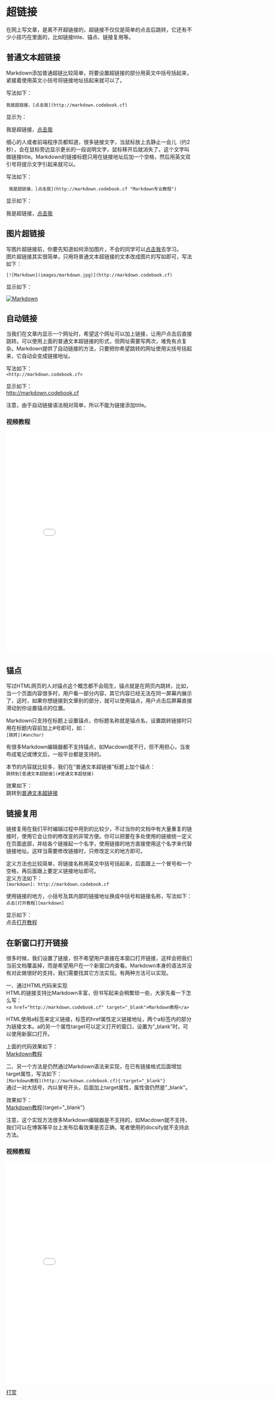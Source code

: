# 超链接
在网上写文章，是离不开超链接的，超链接不仅仅是简单的点击后跳转，它还有不少小技巧在里面的，比如链接title、锚点、链接复用等。

## 普通文本超链接
Markdown添加普通超链比较简单，将要设置超链接的部分用英文中括号括起来，紧接着使用英文小括号将链接地址括起来就可以了。

写法如下：

    我是超链接，[点击我](http://markdown.codebook.cf)
    
显示为：

我是超链接，[点击我](http://markdown.codebook.cf)

细心的人或者前端程序员都知道，很多链接文字，当鼠标放上去静止一会儿（约2秒），会在鼠标旁边显示更长的一段说明文字，鼠标移开后就消失了。这个文字叫做链接title。Markdown的链接标题只用在链接地址后加一个空格，然后用英文双引号将提示文字引起来就可以。

写法如下：

     我是超链接，[点击我](http://markdown.codebook.cf "Markdown专业教程")
     
显示如下：

我是超链接，[点击我](http://markdown.codebook.cf "Markdown专业教程")

## 图片超链接
写图片超链接前，你要先知道如何添加图片，不会的同学可以[点击我](image.md)去学习。  
图片超链接其实很简单，只用将普通文本超链接的文本改成图片的写如即可，写法如下：

    [![Markdown](images/markdown.jpg)](http://markdown.codebook.cf)
    
显示如下：

[![Markdown](images/markdown.jpg)](http://markdown.codebook.cf)  

## 自动链接
当我们在文章内显示一个网址时，希望这个网址可以加上链接，让用户点击后直接跳转。可以使用上面的普通文本超链接的形式，但网址需要写两次，难免有点复杂。Markdown提供了自动链接的方法，只要把你希望跳转的网址使用尖括号括起来，它自动会变成链接地址。

写法如下：  
`<http://markdown.codebook.cf>`

显示如下：  
<http://markdown.codebook.cf>

注意，由于自动链接语法相对简单，所以不能为链接添加title。


### 视频教程
<iframe src="//player.bilibili.com/player.html?aid=287067101&bvid=BV19f4y1S7qh&cid=235816428&page=1" scrolling="no" border="0" frameborder="no" framespacing="0" allowfullscreen="true" width="800" height="600"> </iframe>

## 锚点
写过HTML网页的人对锚点这个概念都不会陌生，锚点就是在网页内跳转，比如，当一个页面内容很多时，用户看一部分内容，其它内容已经无法在同一屏幕内展示了，这时，如果你想链接到文章别的部分，就可以使用锚点，用户点击后屏幕直接滑动到你设置锚点的位置。

Markdown只支持在标题上设置锚点，你标题名称就是锚点名，设置跳转链接时只用在标题内容前加上#号即可，如：  
`[跳转](#anchor)`

有很多Markdown编辑器都不支持锚点，如Macdown就不行，但不用担心，当发布成笔记或博文后，一般平台都是支持的。

本节的内容就比较多，我们在“普通文本超链接”标题上加个锚点：  
`跳转到[普通文本超链接](#普通文本超链接)`

效果如下：  
跳转到[普通文本超链接](#普通文本超链接)

## 链接复用
链接复用在我们平时编辑过程中用到的比较少，不过当你的文档中有大量重复的链接时，使用它会让你的修改变的非常方便。你可以把要在多处使用的链接统一定义在页面底部，并给各个链接起一个名字，使用链接的地方直接使用这个名字来代替链接地址。这样当需要修改链接时，只修改定义的地方即可。

定义方法也比较简单，将链接名称用英文中括号括起来，后面跟上一个冒号和一个空格，再后面跟上要定义链接地址即可。  
定义方法如下：    
`[markdown]: http://markdown.codebook.cf`

使用链接的地方，小括号及其内部的链接地址换成中括号和链接名称，写法如下：  
`点击[打开教程][markdown]`

显示如下：  
点击[打开教程][markdown]

## 在新窗口打开链接
很多时候，我们设置了链接，但不希望用户直接在本窗口打开链接，这样会把我们当前文档覆盖掉，而是希望用户在一个新窗口内查看。Markdown本身的语法并没有对此做很好的支持，我们需要找其它方法实现。有两种方法可以实现。

一、通过HTML代码来实现  
HTML的链接支持比Markdown丰富，但书写起来会稍繁琐一些，大家先看一下怎么写：  
`<a href="http://markdown.codebook.cf" target="_blank">Markdown教程</a>`

HTML使用a标签来定义链接，标签的href属性定义链接地址，两个a标签内的部分为链接文本。a的另一个属性target可以定义打开的窗口，设置为“_blank”时，可以使用新窗口打开。

上面的代码效果如下：  
<a href="http://markdown.codebook.cf" target="_blank">Markdown教程</a>

二、另一个方法是仍然通过Markdown语法来实现，在已有链接格式后面增加target属性，写法如下：  
`[Markdown教程](http://markdown.codebook.cf){:target="_blank"}`  
通过一对大括号，内以冒号开头，后面加上target属性，属性值仍然是"_blank"。

效果如下：  
[Markdown教程](http://markdown.codebook.cf){target="_blank"}  

注意，这个实现方法很多Markdown编辑器是不支持的，如Macdown就不支持，我们可以在博客等平台上发布后看效果是否正确，笔者使用的docsify就不支持此方法。


[markdown]: http://markdown.codebook.cf


### 视频教程
<iframe src="//player.bilibili.com/player.html?aid=287067101&bvid=BV19f4y1S7qh&cid=235816428&page=1" scrolling="no" border="0" frameborder="no" framespacing="0" allowfullscreen="true" width="800" height="600"> </iframe>

[打赏](../include/donate.md ':include')